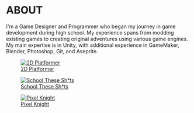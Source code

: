 <div class="page-content">

# ABOUT

I'm a Game Designer and Programmer who began my journey in game development during high school. My experience spans from modding existing games to creating original adventures using various game engines. My main expertise is in Unity, with additional experience in GameMaker, Blender, Photoshop, Git, and Aseprite.

<div class="image-gallery">
    <figure>
        <a href="#" onclick="handleNavigationClick(`${baseUrl}/content/games/2d-platformer/content.md`, document.querySelector('a[onclick*=\'2d-platformer\']')); return false;">
            <img src="https://danielnoam.github.io/portfolio/assets/2d-platformer/main.gif" alt="2D Platformer">
            <figcaption>2D Platformer</figcaption>
        </a>
    </figure>
    <figure>
        <a href="#" onclick="handleNavigationClick(`${baseUrl}/content/games/school-these-shits/content.md`, document.querySelector('a[onclick*=\'school-these-shits\']')); return false;">
            <img src="https://danielnoam.github.io/portfolio/assets/school-these-shits/main.png" alt="School These Sh*ts">
            <figcaption>School These Sh*ts</figcaption>
        </a>
    </figure>
    <figure>
        <a href="#" onclick="handleNavigationClick(`${baseUrl}/content/games/pixel-knight/content.md`, document.querySelector('a[onclick*=\'pixel-knight\']')); return false;">
            <img src="https://danielnoam.github.io/portfolio/assets/pixel-knight/main.gif" alt="Pixel Knight">
            <figcaption>Pixel Knight</figcaption>
        </a>
    </figure>
</div>

</div>